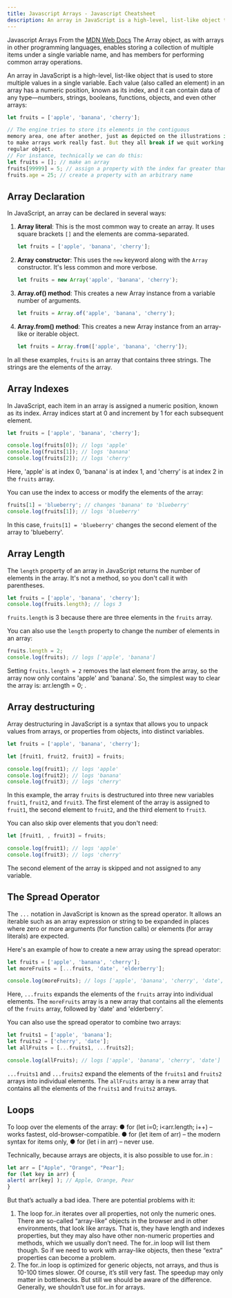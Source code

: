 ```yaml
---
title: Javascript Arrays - Javascript Cheatsheet
description: An array in JavaScript is a high-level, list-like object that is used to store multiple values in a single variable.
---
```


<base-title :title="frontmatter.title" :description="frontmatter.description">
Javascript Arrays
</base-title>

<base-disclaimer>
  <base-disclaimer-title>
    From the <a href="https://developer.mozilla.org/en-US/docs/Web/JavaScript/Reference/Global_Objects/Array" target="_blank">MDN Web Docs</a>
  </base-disclaimer-title>
  <base-disclaimer-content>
  The Array object, as with arrays in other programming languages, enables storing a collection of multiple items under a single variable name, and has members for performing common array operations.
  </base-disclaimer-content>
</base-disclaimer>

An array in JavaScript is a high-level, list-like object that is used to store multiple values in a single variable. Each value (also called an element) in an array has a numeric position, known as its index, and it can contain data of any type—numbers, strings, booleans, functions, objects, and even other arrays:

```javascript
let fruits = ['apple', 'banana', 'cherry'];

// The engine tries to store its elements in the contiguous
memory area, one after another, just as depicted on the illustrations in this chapter, and there are other optimizations as well,
to make arrays work really fast. But they all break if we quit working with an array as with an “ordered collection” and start working with it as if it were a
regular object.  
// For instance, technically we can do this: 
let fruits = []; // make an array
fruits[99999] = 5; // assign a property with the index far greater than its length. Here the length of array is 100,000
fruits.age = 25; // create a property with an arbitrary name

```


## Array Declaration

In JavaScript, an array can be declared in several ways:

1. **Array literal**: This is the most common way to create an array. It uses square brackets `[]` and the elements are comma-separated.

    ```javascript
    let fruits = ['apple', 'banana', 'cherry'];
    ```

2. **Array constructor**: This uses the `new` keyword along with the `Array` constructor. It's less common and more verbose.

    ```javascript
    let fruits = new Array('apple', 'banana', 'cherry');
    ```

3. **Array.of() method**: This creates a new Array instance from a variable number of arguments.

    ```javascript
    let fruits = Array.of('apple', 'banana', 'cherry');
    ```

4. **Array.from() method**: This creates a new Array instance from an array-like or iterable object.

    ```javascript
    let fruits = Array.from(['apple', 'banana', 'cherry']);
    ```

In all these examples, `fruits` is an array that contains three strings. The strings are the elements of the array.

## Array Indexes

In JavaScript, each item in an array is assigned a numeric position, known as its index. Array indices start at 0 and increment by 1 for each subsequent element.

```javascript
let fruits = ['apple', 'banana', 'cherry'];

console.log(fruits[0]); // logs 'apple'
console.log(fruits[1]); // logs 'banana'
console.log(fruits[2]); // logs 'cherry'
```

Here, 'apple' is at index 0, 'banana' is at index 1, and 'cherry' is at index 2 in the `fruits` array.

You can use the index to access or modify the elements of the array:

```javascript
fruits[1] = 'blueberry'; // changes 'banana' to 'blueberry'
console.log(fruits[1]); // logs 'blueberry'
```

In this case, `fruits[1] = 'blueberry'` changes the second element of the array to 'blueberry'.

## Array Length

The `length` property of an array in JavaScript returns the number of elements in the array. It's not a method, so you don't call it with parentheses.

```javascript
let fruits = ['apple', 'banana', 'cherry'];
console.log(fruits.length); // logs 3
```

`fruits.length` is 3 because there are three elements in the `fruits` array.

You can also use the `length` property to change the number of elements in an array:

```javascript
fruits.length = 2;
console.log(fruits); // logs ['apple', 'banana']
```

Setting `fruits.length = 2` removes the last element from the array, so the array now only contains 'apple' and 'banana'. So, the simplest way to clear the array is: arr.length = 0; .

## Array destructuring

Array destructuring in JavaScript is a syntax that allows you to unpack values from arrays, or properties from objects, into distinct variables.

```javascript
let fruits = ['apple', 'banana', 'cherry'];

let [fruit1, fruit2, fruit3] = fruits;

console.log(fruit1); // logs 'apple'
console.log(fruit2); // logs 'banana'
console.log(fruit3); // logs 'cherry'
```

In this example, the array `fruits` is destructured into three new variables `fruit1`, `fruit2`, and `fruit3`. The first element of the array is assigned to `fruit1`, the second element to `fruit2`, and the third element to `fruit3`.

You can also skip over elements that you don't need:

```javascript
let [fruit1, , fruit3] = fruits;

console.log(fruit1); // logs 'apple'
console.log(fruit3); // logs 'cherry'
```

The second element of the array is skipped and not assigned to any variable.

## The Spread Operator

The `...` notation in JavaScript is known as the spread operator. It allows an iterable such as an array expression or string to be expanded in places where zero or more arguments (for function calls) or elements (for array literals) are expected.

Here's an example of how to create a new array using the spread operator:

```javascript
let fruits = ['apple', 'banana', 'cherry'];
let moreFruits = [...fruits, 'date', 'elderberry'];

console.log(moreFruits); // logs ['apple', 'banana', 'cherry', 'date', 'elderberry']
```

Here, `...fruits` expands the elements of the `fruits` array into individual elements. The `moreFruits` array is a new array that contains all the elements of the `fruits` array, followed by 'date' and 'elderberry'.

You can also use the spread operator to combine two arrays:

```javascript
let fruits1 = ['apple', 'banana'];
let fruits2 = ['cherry', 'date'];
let allFruits = [...fruits1, ...fruits2];

console.log(allFruits); // logs ['apple', 'banana', 'cherry', 'date']
```

`...fruits1` and `...fruits2` expand the elements of the `fruits1` and `fruits2` arrays into individual elements. The `allFruits` array is a new array that contains all the elements of the `fruits1` and `fruits2` arrays.

## Loops
To loop over the elements of the array:
● for (let i=0; i<arr.length; i++) – works fastest, old-browser-compatible.
● for (let item of arr) – the modern syntax for items only,
● for (let i in arr) – never use.

Technically, because arrays are objects, it is also possible to use for..in :
```javascript
let arr = ["Apple", "Orange", "Pear"];
for (let key in arr) {
alert( arr[key] ); // Apple, Orange, Pear
}
```
But that’s actually a bad idea. There are potential problems with it:
1. The loop for..in iterates over all properties, not only the numeric ones.
There are so-called “array-like” objects in the browser and in other environments, that look like arrays. That is, they have
length and indexes properties, but they may also have other non-numeric properties and methods, which we usually
don’t need. The for..in loop will list them though. So if we need to work with array-like objects, then these “extra”
properties can become a problem.
2. The for..in loop is optimized for generic objects, not arrays, and thus is 10-100 times slower. Of course, it’s still very
fast. The speedup may only matter in bottlenecks. But still we should be aware of the difference.
Generally, we shouldn’t use for..in for arrays.
